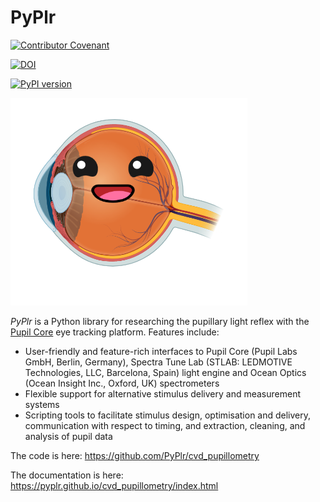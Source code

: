 PyPlr
=====

[![Contributor Covenant](https://img.shields.io/badge/Contributor%20Covenant-2.0-4baaaa.svg)](code_of_conduct.md) 

[![DOI](https://zenodo.org/badge/249983560.svg)](https://zenodo.org/badge/latestdoi/249983560)

[![PyPI version](https://badge.fury.io/py/pyplr.svg)](https://badge.fury.io/py/pyplr)

![](logo/orange_eye.png)

*PyPlr* is a Python library for researching the pupillary light reflex with the [Pupil Core](https://pupil-labs.com/products/core/ "Pupil Core eye tracking platform") eye tracking platform. Features include:

- User-friendly and feature-rich interfaces to Pupil Core (Pupil Labs GmbH, Berlin, Germany), Spectra Tune Lab (STLAB: LEDMOTIVE Technologies, LLC, Barcelona, Spain) light engine and Ocean Optics (Ocean Insight Inc., Oxford, UK) spectrometers
- Flexible support for alternative stimulus delivery and measurement systems
- Scripting tools to facilitate stimulus design, optimisation and delivery, communication with respect to timing, and extraction, cleaning, and analysis of pupil data

The code is here: https://github.com/PyPlr/cvd_pupillometry

The documentation is here: https://pyplr.github.io/cvd_pupillometry/index.html
